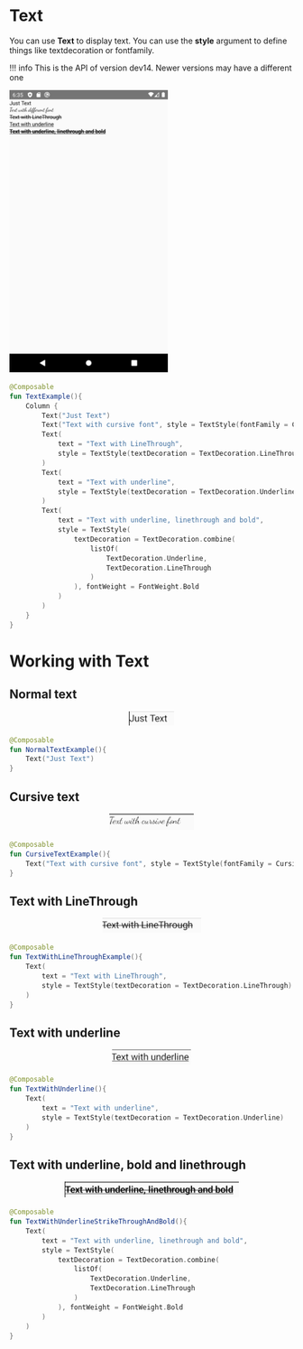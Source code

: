 # Text
You can use **Text** to display text. You can use the **style** argument to define things like textdecoration or fontfamily.

!!! info
    This is the API of version dev14. Newer versions may have a different one

<p align="left">
  <img src ="../../images/foundation/text/TextExample.png" height=500 />
</p>

```kotlin
@Composable
fun TextExample(){
    Column {
        Text("Just Text")
        Text("Text with cursive font", style = TextStyle(fontFamily = Cursive))
        Text(
            text = "Text with LineThrough",
            style = TextStyle(textDecoration = TextDecoration.LineThrough)
        )
        Text(
            text = "Text with underline",
            style = TextStyle(textDecoration = TextDecoration.Underline)
        )
        Text(
            text = "Text with underline, linethrough and bold",
            style = TextStyle(
                textDecoration = TextDecoration.combine(
                    listOf(
                        TextDecoration.Underline,
                        TextDecoration.LineThrough
                    )
                ), fontWeight = FontWeight.Bold
            )
        )
    }
}
```

# Working with Text

## Normal text
<p align="center">
  <img src ="../../images/foundation/text/normal_text.png"  />
</p>

```kotlin
@Composable
fun NormalTextExample(){
    Text("Just Text")
}
```

## Cursive text
<p align="center">
  <img src ="../../images/foundation/text/cursive_text.png"  />
</p>

```kotlin
@Composable
fun CursiveTextExample(){
    Text("Text with cursive font", style = TextStyle(fontFamily = Cursive))
}
```

## Text with LineThrough
<p align="center">
  <img src ="../../images/foundation/text/linethrough_text.png"  />
</p>

```kotlin
@Composable
fun TextWithLineThroughExample(){
    Text(
        text = "Text with LineThrough",
        style = TextStyle(textDecoration = TextDecoration.LineThrough)
    )
}
```

## Text with underline
<p align="center">
  <img src ="../../images/foundation/text/underline_text.png"  />
</p>

```kotlin
@Composable
fun TextWithUnderline(){
    Text(
        text = "Text with underline",
        style = TextStyle(textDecoration = TextDecoration.Underline)
    )
}
```

## Text with underline, bold and linethrough
<p align="center">
  <img src ="../../images/foundation/text/underline_bold_linethrough_text.png"  />
</p>

```kotlin
@Composable
fun TextWithUnderlineStrikeThroughAndBold(){
    Text(
        text = "Text with underline, linethrough and bold",
        style = TextStyle(
            textDecoration = TextDecoration.combine(
                listOf(
                    TextDecoration.Underline,
                    TextDecoration.LineThrough
                )
            ), fontWeight = FontWeight.Bold
        )
    )
}
```